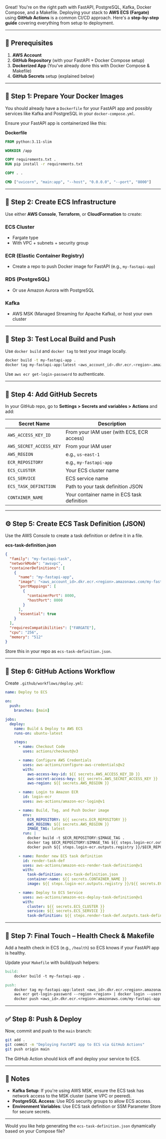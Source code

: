 Great! You're on the right path with FastAPI, PostgreSQL, Kafka, Docker Compose, and a Makefile. Deploying your stack to **AWS ECS (Fargate)** using **GitHub Actions** is a common CI/CD approach. Here's a **step-by-step guide** covering everything from setup to deployment.

---

## 🔧 Prerequisites

1. **AWS Account**
2. **GitHub Repository** (with your FastAPI + Docker Compose setup)
3. **Dockerized App** (You’ve already done this with Docker Compose & Makefile)
4. **GitHub Secrets** setup (explained below)

---

## 🧱 Step 1: Prepare Your Docker Images

You should already have a `Dockerfile` for your FastAPI app and possibly services like Kafka and PostgreSQL in your `docker-compose.yml`.

Ensure your FastAPI app is containerized like this:

**Dockerfile**

```Dockerfile
FROM python:3.11-slim

WORKDIR /app

COPY requirements.txt .
RUN pip install -r requirements.txt

COPY . .

CMD ["uvicorn", "main:app", "--host", "0.0.0.0", "--port", "8000"]
```

---

## 🧩 Step 2: Create ECS Infrastructure

Use either **AWS Console**, **Terraform**, or **CloudFormation** to create:

### ECS Cluster

- Fargate type
- With VPC + subnets + security group

### ECR (Elastic Container Registry)

- Create a repo to push Docker image for FastAPI (e.g., `my-fastapi-app`)

### RDS (PostgreSQL)

- Or use Amazon Aurora with PostgreSQL

### Kafka

- AWS MSK (Managed Streaming for Apache Kafka), or host your own cluster

---

## 🧪 Step 3: Test Local Build and Push

Use `docker build` and `docker tag` to test your image locally.

```bash
docker build -t my-fastapi-app .
docker tag my-fastapi-app:latest <aws_account_id>.dkr.ecr.<region>.amazonaws.com/my-fastapi-app
```

Use `aws ecr get-login-password` to authenticate.

---

## 🔐 Step 4: Add GitHub Secrets

In your GitHub repo, go to **Settings > Secrets and variables > Actions** and add:

| Secret Name             | Description                                |
| ----------------------- | ------------------------------------------ |
| `AWS_ACCESS_KEY_ID`     | From your IAM user (with ECS, ECR access)  |
| `AWS_SECRET_ACCESS_KEY` | From your IAM user                         |
| `AWS_REGION`            | e.g., `us-east-1`                          |
| `ECR_REPOSITORY`        | e.g., `my-fastapi-app`                     |
| `ECS_CLUSTER`           | Your ECS cluster name                      |
| `ECS_SERVICE`           | ECS service name                           |
| `ECS_TASK_DEFINITION`   | Path to your task definition JSON          |
| `CONTAINER_NAME`        | Your container name in ECS task definition |

---

## ⚙️ Step 5: Create ECS Task Definition (JSON)

Use the AWS Console to create a task definition or define it in a file.

**ecs-task-definition.json**

```json
{
  "family": "my-fastapi-task",
  "networkMode": "awsvpc",
  "containerDefinitions": [
    {
      "name": "my-fastapi-app",
      "image": "<aws_account_id>.dkr.ecr.<region>.amazonaws.com/my-fastapi-app:latest",
      "portMappings": [
        {
          "containerPort": 8000,
          "hostPort": 8000
        }
      ],
      "essential": true
    }
  ],
  "requiresCompatibilities": ["FARGATE"],
  "cpu": "256",
  "memory": "512"
}
```

Store this in your repo as `ecs-task-definition.json`.

---

## 🤖 Step 6: GitHub Actions Workflow

Create `.github/workflows/deploy.yml`:

```yaml
name: Deploy to ECS

on:
  push:
    branches: [main]

jobs:
  deploy:
    name: Build & Deploy to AWS ECS
    runs-on: ubuntu-latest

    steps:
      - name: Checkout Code
        uses: actions/checkout@v3

      - name: Configure AWS Credentials
        uses: aws-actions/configure-aws-credentials@v2
        with:
          aws-access-key-id: ${{ secrets.AWS_ACCESS_KEY_ID }}
          aws-secret-access-key: ${{ secrets.AWS_SECRET_ACCESS_KEY }}
          aws-region: ${{ secrets.AWS_REGION }}

      - name: Login to Amazon ECR
        id: login-ecr
        uses: aws-actions/amazon-ecr-login@v1

      - name: Build, Tag, and Push Docker image
        env:
          ECR_REPOSITORY: ${{ secrets.ECR_REPOSITORY }}
          AWS_REGION: ${{ secrets.AWS_REGION }}
          IMAGE_TAG: latest
        run: |
          docker build -t $ECR_REPOSITORY:$IMAGE_TAG .
          docker tag $ECR_REPOSITORY:$IMAGE_TAG ${{ steps.login-ecr.outputs.registry }}/$ECR_REPOSITORY:$IMAGE_TAG
          docker push ${{ steps.login-ecr.outputs.registry }}/$ECR_REPOSITORY:$IMAGE_TAG

      - name: Render new ECS task definition
        id: render-task-def
        uses: aws-actions/amazon-ecs-render-task-definition@v1
        with:
          task-definition: ecs-task-definition.json
          container-name: ${{ secrets.CONTAINER_NAME }}
          image: ${{ steps.login-ecr.outputs.registry }}/${{ secrets.ECR_REPOSITORY }}:latest

      - name: Deploy to ECS Service
        uses: aws-actions/amazon-ecs-deploy-task-definition@v1
        with:
          cluster: ${{ secrets.ECS_CLUSTER }}
          service: ${{ secrets.ECS_SERVICE }}
          task-definition: ${{ steps.render-task-def.outputs.task-definition }}
```

---

## 🧹 Step 7: Final Touch – Health Check & Makefile

Add a health check in ECS (e.g., `/health`) so ECS knows if your FastAPI app is healthy.

Update your `Makefile` with build/push helpers:

```Makefile
build:
	docker build -t my-fastapi-app .

push:
	docker tag my-fastapi-app:latest <aws_id>.dkr.ecr.<region>.amazonaws.com/my-fastapi-app
	aws ecr get-login-password --region <region> | docker login --username AWS --password-stdin <aws_id>.dkr.ecr.<region>.amazonaws.com
	docker push <aws_id>.dkr.ecr.<region>.amazonaws.com/my-fastapi-app
```

---

## ✅ Step 8: Push & Deploy

Now, commit and push to the `main` branch:

```bash
git add .
git commit -m "Deploying FastAPI app to ECS via GitHub Actions"
git push origin main
```

The GitHub Action should kick off and deploy your service to ECS.

---

## 📌 Notes

- **Kafka Setup**: If you're using AWS MSK, ensure the ECS task has network access to the MSK cluster (same VPC or peered).
- **PostgreSQL Access**: Use RDS security groups to allow ECS access.
- **Environment Variables**: Use ECS task definition or SSM Parameter Store for secure secrets.

---

Would you like help generating the `ecs-task-definition.json` dynamically based on your Compose file?
